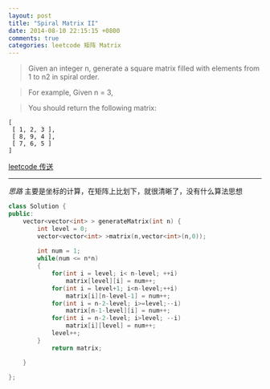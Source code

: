 ```yaml
---
layout: post
title: "Spiral Matrix II"
date: 2014-08-10 22:15:15 +0800
comments: true
categories: leetcode 矩阵 Matrix
---
```

>Given an integer n, generate a square matrix filled with elements from 1 to n2 in spiral order.

>For example,
Given n = 3,

>You should return the following matrix:

	[
 	 [ 1, 2, 3 ],
	 [ 8, 9, 4 ],
	 [ 7, 6, 5 ]
	]

<!--more-->
	
[leetcode 传送](https://oj.leetcode.com/problems/spiral-matrix-ii/)

---
*思路*
主要是坐标的计算，在矩阵上比划下，就很清晰了，没有什么算法思想

```c++
class Solution {
public:
    vector<vector<int> > generateMatrix(int n) {
        int level = 0;
        vector<vector<int> >matrix(n,vector<int>(n,0));
        
        int num = 1;
        while(num <= n*n)
        {
            for(int i = level; i< n-level; ++i)
                matrix[level][i] = num++;
            for(int i = level+1; i<n-level;++i)
                matrix[i][n-level-1] = num++;
            for(int i = n-2-level; i>=level;--i)
                matrix[n-1-level][i] = num++;
            for(int i = n-2-level; i>level; --i)
                matrix[i][level] = num++;
            level++;
        }
            return matrix;

    }
    
};
```
